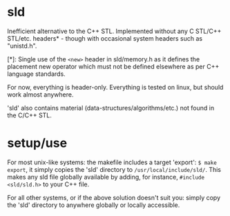 # sld
Inefficient alternative to the C++ STL. Implemented without any C STL/C++ STL/etc. headers* - though with occasional system headers such as "unistd.h".

[*]: Single use of the ```<new>``` header in sld/memory.h as it defines the placement new operator which must not be defined elsewhere as per C++ language standards.

For now, everything is header-only. Everything is tested on linux, but should work almost anywhere.

'sld' also contains material (data-structures/algorithms/etc.) not found in the C/C++ STL.
# setup/use
For most unix-like systems: the makefile includes a target 'export': `$ make export`, it simply copies the 'sld' directory to `/usr/local/include/sld/`. This makes any sld file globally available by adding, for instance, `#include <sld/sld.h>` to your C++ file.

For all other systems, or if the above solution doesn't suit you: simply copy the 'sld' directory to anywhere globally or locally accessible.

